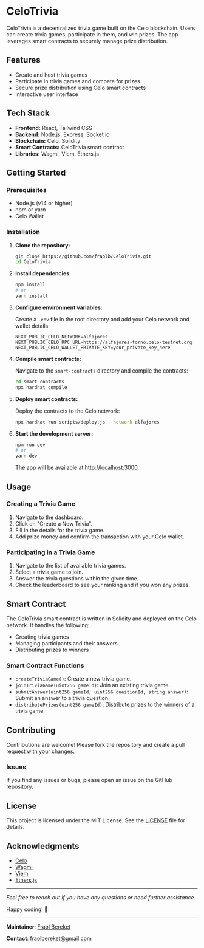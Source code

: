 # CeloTrivia

CeloTrivia is a decentralized trivia game built on the Celo blockchain. Users can create trivia games, participate in them, and win prizes. The app leverages smart contracts to securely manage prize distribution.

## Features

- Create and host trivia games
- Participate in trivia games and compete for prizes
- Secure prize distribution using Celo smart contracts
- Interactive user interface

## Tech Stack

- **Frontend:** React, Tailwind CSS
- **Backend:** Node.js, Express, Socket io
- **Blockchain:** Celo, Solidity
- **Smart Contracts:** CeloTrivia smart contract
- **Libraries:** Wagmi, Viem, Ethers.js

## Getting Started

### Prerequisites

- Node.js (v14 or higher)
- npm or yarn
- Celo Wallet

### Installation

1. **Clone the repository:**

   ```bash
   git clone https://github.com/fraolb/CeloTrivia.git
   cd CeloTrivia
   ```

2. **Install dependencies:**

   ```bash
   npm install
   # or
   yarn install
   ```

3. **Configure environment variables:**

   Create a `.env` file in the root directory and add your Celo network and wallet details:

   ```env
   NEXT_PUBLIC_CELO_NETWORK=alfajores
   NEXT_PUBLIC_CELO_RPC_URL=https://alfajores-forno.celo-testnet.org
   NEXT_PUBLIC_CELO_WALLET_PRIVATE_KEY=your_private_key_here
   ```

4. **Compile smart contracts:**

   Navigate to the `smart-contracts` directory and compile the contracts:

   ```bash
   cd smart-contracts
   npx hardhat compile
   ```

5. **Deploy smart contracts:**

   Deploy the contracts to the Celo network:

   ```bash
   npx hardhat run scripts/deploy.js --network alfajores
   ```

6. **Start the development server:**

   ```bash
   npm run dev
   # or
   yarn dev
   ```

   The app will be available at [http://localhost:3000](http://localhost:3000).

## Usage

### Creating a Trivia Game

1. Navigate to the dashboard.
2. Click on "Create a New Trivia".
3. Fill in the details for the trivia game.
4. Add prize money and confirm the transaction with your Celo wallet.

### Participating in a Trivia Game

1. Navigate to the list of available trivia games.
2. Select a trivia game to join.
3. Answer the trivia questions within the given time.
4. Check the leaderboard to see your ranking and if you won any prizes.

## Smart Contract

The CeloTrivia smart contract is written in Solidity and deployed on the Celo network. It handles the following:

- Creating trivia games
- Managing participants and their answers
- Distributing prizes to winners

### Smart Contract Functions

- `createTriviaGame()`: Create a new trivia game.
- `joinTriviaGame(uint256 gameId)`: Join an existing trivia game.
- `submitAnswer(uint256 gameId, uint256 questionId, string answer)`: Submit an answer to a trivia question.
- `distributePrizes(uint256 gameId)`: Distribute prizes to the winners of a trivia game.

## Contributing

Contributions are welcome! Please fork the repository and create a pull request with your changes.

### Issues

If you find any issues or bugs, please open an issue on the GitHub repository.

## License

This project is licensed under the MIT License. See the [LICENSE](LICENSE) file for details.

## Acknowledgments

- [Celo](https://celo.org/)
- [Wagmi](https://wagmi.sh/)
- [Viem](https://viem.sh/)
- [Ethers.js](https://docs.ethers.io/v5/)

---

_Feel free to reach out if you have any questions or need further assistance._

Happy coding! 🚀

---

**Maintainer**: [Fraol Bereket](https://github.com/fraolb)

**Contact**: [fraolbereket@gmail.com](mailto:fraolbereket@gmail.com)
